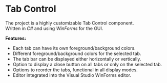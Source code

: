 Tab Control
===========

The project is a highly customizable Tab Control component.  
Written in *C#* and using *WinForms* for the GUI.  

**Features:**
- Each tab can have its own foreground/background colors.
- Different foreground/background colors for the selected tab.
- The tab bar can be displayed either horizontally or vertically.
- Option to display a close button on all tabs or only on the selected tab.
- Options to reorder the tabs, functional in all display modes.
- Editor integrated into the Visual Studio WinForms editor.


